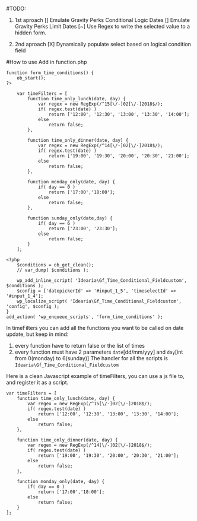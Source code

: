 #TODO:

1. 1st aproach
	[] Emulate Gravity Perks Conditional Logic Dates
	[] Emulate Gravity Perks Limit Dates
	[~] Use Regex to write the selected value to a hidden form.

2. 2nd aproach
	[X] Dynamically populate select based on logical condition field


#How to use
Add in function.php
```
function form_time_conditions() {
	ob_start();
?>

	var timeFilters = [
		function time_only_lunch(date, day) {
			var regex = new RegExp(/^15[\/-]02[\/-]2018$/);
			if( regex.test(date) )
				return ['12:00', '12:30', '13:00', '13:30', '14:00'];
			else
				return false;
		},

		function time_only_dinner(date, day) {
			var regex = new RegExp(/^14[\/-]02[\/-]2018$/);
			if( regex.test(date) )
				return ['19:00', '19:30', '20:00', '20:30', '21:00'];
			else
				return false;
		},

		function monday_only(date, day) {
			if( day == 0 )
				return ['17:00','18:00'];
			else
				return false;
		},

		function sunday_only(date,day) {
			if( day == 6 )
				return ['23:00', '23:30'];
			else
				return false;
		}
	];

<?php
	$conditions = ob_get_clean();
	// var_dump( $conditions );

	wp_add_inline_script( 'Idearia\Gf_Time_Conditional_Fieldcustom', $conditions );
	$config = ['datepickerId' => '#input_1_5', 'timeselectId' => '#input_1_4'];
	wp_localize_script( 'Idearia\Gf_Time_Conditional_Fieldcustom', 'config', $config );
}
add_action( 'wp_enqueue_scripts', 'form_time_conditions' );

```

In timeFilters you can add all the functions you want to be called on date update, but keep in mind:
 1. every function have to return false or the list of times
 2. every function must have 2 parameters `date`[dd/mm/yyy] and `day`[int from 0(monday) to 6(sunday)]
The handler for all the scripts is `Idearia\Gf_Time_Conditional_Fieldcustom`

Here is a clean Javascript example of timeFilters, you can use a js file to, and register it as a script.
```
var timeFilters = [
	function time_only_lunch(date, day) {
		var regex = new RegExp(/^15[\/-]02[\/-]2018$/);
		if( regex.test(date) )
			return ['12:00', '12:30', '13:00', '13:30', '14:00'];
		else
			return false;
	},

	function time_only_dinner(date, day) {
		var regex = new RegExp(/^14[\/-]02[\/-]2018$/);
		if( regex.test(date) )
			return ['19:00', '19:30', '20:00', '20:30', '21:00'];
		else
			return false;
	},

	function monday_only(date, day) {
		if( day == 0 )
			return ['17:00','18:00'];
		else
			return false;
	}
];

```
